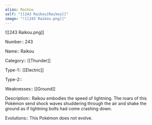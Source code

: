 ```yaml
---
alias: Raikou
self: "[[243 Raikou|Raikou]]"
image: "![[243 Raikou.png]]"
---
```


![[243 Raikou.png]]


Number:: 243

Name:: Raikou

Category:: [[Thunder]]

Type-1:: [[Electric]]

Type-2:: 

Weaknesses:: [[Ground]] 

Description:: Raikou embodies the speed of lightning. The roars of this Pokémon send shock waves shuddering through the air and shake the ground as if lightning bolts had come crashing down.

Evolutions:: This Pokémon does not evolve.
